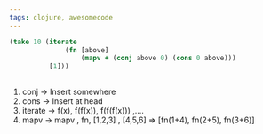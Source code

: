 ```yaml
---
tags: clojure, awesomecode
---
```


```clojure
(take 10 (iterate
			  (fn [above]
				  (mapv + (conj above 0) (cons 0 above)))
		  [1]))
		  
```

1. conj -> Insert somewhere
2. cons -> Insert at head 
3. iterate -> f(x), f(f(x)),   f(f(f(x))) ,....
4. mapv -> mapv , fn, [1,2,3] , [4,5,6]  =>  [fn(1+4), fn(2+5), fn(3+6)]
